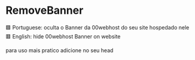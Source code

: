 # RemoveBanner
🟩 Portuguese: oculta o Banner  da 00webhost do seu site hospedado nele</br>
🟥 English: hide 00webhost Banner on website


para uso mais pratico adicione no seu head

<script src="https://cdn.jsdelivr.net/gh/JalisonBRs/RemoveBanner/removeBanner2.js"></script>